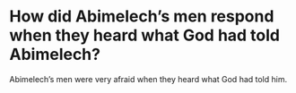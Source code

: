 # How did Abimelech’s men respond when they heard what God had told Abimelech?

Abimelech’s men were very afraid when they heard what God had told him.

